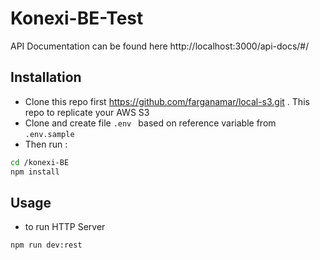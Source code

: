 # Konexi-BE-Test

API Documentation can be found here http://localhost:3000/api-docs/#/

## Installation

- Clone this repo first https://github.com/farganamar/local-s3.git . This repo to replicate your AWS S3
- Clone and create file `.env ` based on reference variable from `.env.sample`
- Then run : 
```bash
cd /konexi-BE
npm install
```

## Usage

- to run HTTP Server
```bash
npm run dev:rest
```